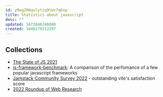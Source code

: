 ```yaml
---
id: y9wg206qulytiq9twv7q6sp
title: Statistics about javascript
desc: ""
updated: 1672646246980
created: 1646179152297
---
```


## Collections

- [The State of JS 2021](https://2021.stateofjs.com/)
- [js-framework-benchmark](https://github.com/krausest/js-framework-benchmark): A comparison of the perfomance of a few popular javascript frameworks
- [Jamstack Community Survey 2022](https://jamstack.org/survey/2022/#frameworks-by-usage-and-satisfaction) - outstanding vite's satisfaction score
- [2022 Roundup of Web Research](https://css-tricks.com/2022-roundup-of-web-research/)
